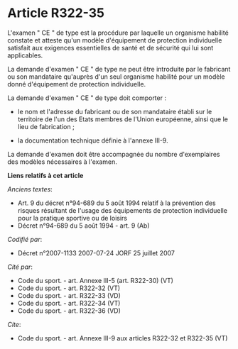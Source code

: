# Article R322-35

L'examen " CE " de type est la procédure par laquelle un organisme habilité constate et atteste qu'un modèle d'équipement de
protection individuelle satisfait aux exigences essentielles de santé et de sécurité qui lui sont applicables. 

La demande d'examen " CE " de type ne peut être introduite par le fabricant ou son mandataire qu'auprès d'un seul organisme
habilité pour un modèle donné d'équipement de protection individuelle. 

La demande d'examen " CE " de type doit comporter :

- le nom et l'adresse du fabricant ou de son mandataire établi sur le territoire de l'un des Etats membres de l'Union
européenne, ainsi que le lieu de fabrication ;

- la documentation technique définie à l'annexe III-9. 

La demande d'examen doit être accompagnée du nombre d'exemplaires des modèles nécessaires à l'examen.

**Liens relatifs à cet article**

_Anciens textes_:

  - Art. 9 du décret n°94-689 du 5 août 1994 relatif à la prévention des risques résultant de l'usage des équipements de protection individuelle pour la pratique sportive ou de loisirs
  - Décret n°94-689 du 5 août 1994 - art. 9 (Ab)

_Codifié par_:

  - Décret n°2007-1133 2007-07-24 JORF 25 juillet 2007

_Cité par_:

  - Code du sport. - art. Annexe III-5 (art. R322-30) (VT)
  - Code du sport. - art. R322-32 (VT)
  - Code du sport. - art. R322-33 (VD)
  - Code du sport. - art. R322-34 (VT)
  - Code du sport. - art. R322-36 (VD)

_Cite_:

  - Code du sport. - art. Annexe III-9 aux articles R322-32 et R322-35 (VT)

